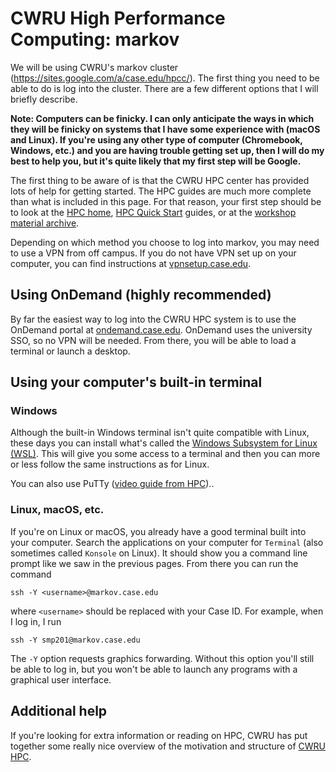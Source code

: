 # CWRU High Performance Computing: markov

We will be using CWRU's markov cluster (<https://sites.google.com/a/case.edu/hpcc/>). The first thing you need to be able to do is log into the cluster. There are a few different options that I will briefly describe.

**Note: Computers can be finicky. I can only anticipate the ways in which they will be finicky on systems that I have some experience with (macOS and Linux). If you're using any other type of computer (Chromebook, Windows, etc.) and you are having trouble getting set up, then I will do my best to help you, but it's quite likely that my first step will be Google.**

The first thing to be aware of is that the CWRU HPC center has provided lots of help for getting started. The HPC guides are much more complete than what is included in this page. For that reason, your first step should be to look at the [HPC home](https://sites.google.com/a/case.edu/hpcc/home), [HPC Quick Start](https://sites.google.com/a/case.edu/hpcc/home/important-notes-for-new-users/quick-start) guides, or at the [workshop material archive](https://canvas.case.edu/courses/3014/pages/workshop-materials-archives?module_item_id=174987).

Depending on which method you choose to log into markov, you may need to use a VPN from off campus. If you do not have VPN set up on your computer, you can find instructions at [vpnsetup.case.edu](https://vpnsetup.case.edu/).

## Using OnDemand (highly recommended)

By far the easiest way to log into the CWRU HPC system is to use the OnDemand portal at [ondemand.case.edu](https://ondemand.case.edu). OnDemand uses the university SSO, so no VPN will be needed. From there, you will be able to load a terminal or launch a desktop.

## Using your computer's built-in terminal

### Windows

Although the built-in Windows terminal isn't quite compatible with Linux, these days you can install what's called the [Windows Subsystem for Linux (WSL)](https://docs.microsoft.com/en-us/windows/wsl/install-win10). This will give you some access to a terminal and then you can more or less follow the same instructions as for Linux.

You can also use PuTTy ([video guide from HPC](https://www.youtube.com/watch?v=B1TmpcnSpr0))..

### Linux, macOS, etc.

If you're on Linux or macOS, you already have a good terminal built into your computer. Search the applications on your computer for `Terminal` (also sometimes called `Konsole` on Linux). It should show you a command line prompt like we saw in the previous pages. From there you can run the command

```
ssh -Y <username>@markov.case.edu
```

where `<username>` should be replaced with your Case ID. For example, when I log in, I run

```
ssh -Y smp201@markov.case.edu
```

The `-Y` option requests graphics forwarding. Without this option you'll still be able to log in, but you won't be able to launch any programs with a graphical user interface.

## Additional help

If you're looking for extra information or reading on HPC, CWRU has put together some really nice overview of the motivation and structure of [CWRU HPC](https://drive.google.com/file/d/0By0GTaYFOIhdbHhySUJVdnNmSEE/view).
